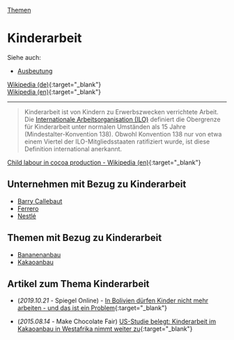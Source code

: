 [Themen](../themen.html)   

# Kinderarbeit

Siehe auch:
* [Ausbeutung](../thema/ausbeutung.html)

[Wikipedia (de)](https://de.wikipedia.org/wiki/Kinderarbeit){:target="_blank"}   
[Wikipedia (en)](https://en.wikipedia.org/wiki/Child_labour){:target="_blank"}   

---

> Kinderarbeit ist von Kindern zu Erwerbszwecken verrichtete Arbeit.   
Die [Internationale Arbeitsorganisation (ILO)](../organisationen/ilo.html) definiert die Obergrenze für Kinderarbeit unter normalen Umständen als 15 Jahre (Mindestalter-Konvention 138). Obwohl Konvention 138 nur von etwa einem Viertel der ILO-Mitgliedsstaaten ratifiziert wurde, ist diese Definition international anerkannt.   

[Child labour in cocoa production - Wikipedia (en)](https://en.wikipedia.org/wiki/Child_labour_in_cocoa_production){:target="_blank"}   

## Unternehmen mit Bezug zu Kinderarbeit
* [Barry Callebaut](../konzerne/barry_callebaut#kinderarbeit)
* [Ferrero](../konzerne/ferrero#kinderarbeit)
* [Nestlé](../konzerne/nestle#kinderarbeit)

## Themen mit Bezug zu Kinderarbeit
* [Bananenanbau](../thema/bananenanbau.html)
* [Kakaoanbau](..thema/kakaoanbau.html)

## Artikel zum Thema Kinderarbeit
* (_2019.10.21_ - Spiegel Online) - [In Bolivien dürfen Kinder nicht mehr arbeiten - und das ist ein Problem](https://www.spiegel.de/politik/ausland/bolivien-und-seine-kinderarbeiter-zurueck-in-der-rechtlosigkeit-a-1289863.html){:target="_blank"}

* (_2015.08.14_ - Make Chocolate Fair) [US-Studie belegt: Kinderarbeit im Kakaoanbau in Westafrika nimmt weiter zu](https://at.makechocolatefair.org/news/us-studie-belegt-kinderarbeit-westafrika-nimmt-weiter-zu){:target="_blank"}   
